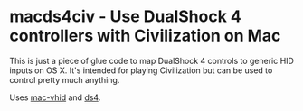 # macds4civ - Use DualShock 4 controllers with Civilization on Mac

This is just a piece of glue code to map DualShock 4 controls to generic HID inputs on OS X. It's intended for playing Civilization but can be used to control pretty much anything.

Uses [mac-vhid](https://www.npmjs.org/package/mac-vhid) and [ds4](https://www.npmjs.org/package/ds4).

